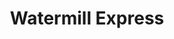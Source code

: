 ---
title: "Watermill Express"
url: /phoenix/watermill-express-west-mcdowell-road/
shop: Getränke
---